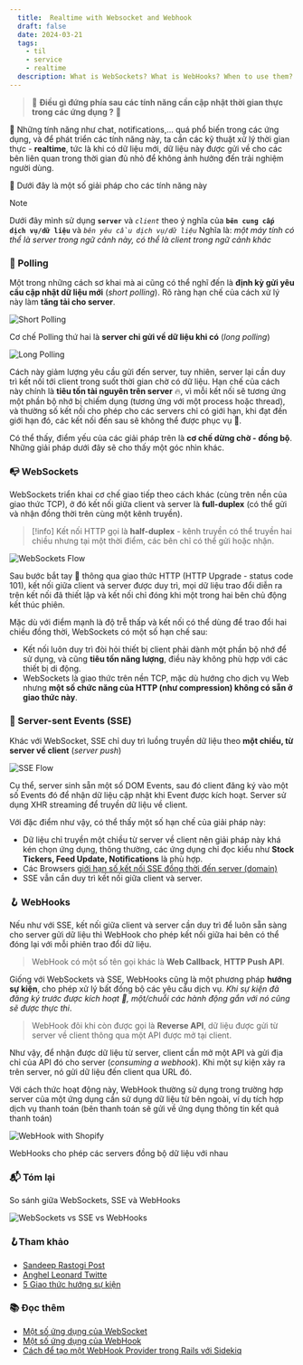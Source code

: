 ```yaml
---
  title:  Realtime with Websocket and Webhook
  draft: false
  date: 2024-03-21
  tags:
    - til
    - service
    - realtime
  description: What is WebSockets? What is WebHooks? When to use them?
---
```


> 🐆 **Điều gì đứng phía sau các tính năng cần cập nhật thời gian thực trong các ứng dụng ?** 🥰

🎈 Những tính năng như chat, notifications,... quá phổ biến trong các ứng dụng, và để phát triển các tính năng này, ta cần các kỹ thuật xử lý thời gian thực - **realtime**, tức là khi có dữ liệu mới, dữ liệu này được gửi về cho các bên liên quan trong thời gian đủ nhỏ để không ảnh hưởng đến trải nghiệm người dùng.

🔎 Dưới đây là một số giải pháp cho các tính năng này

> [!note]
> Dưới đây mình sử dụng **`server`** và _`client`_ theo ý nghĩa của **`bên cung cấp dịch vụ/dữ liệu`** và _`bên yêu cầu dịch vụ/dữ liệu`_
> Nghĩa là: _một máy tính có thể là server trong ngữ cảnh này, có thể là client trong ngữ cảnh khác_

### 🏓 Polling

Một trong những cách sơ khai mà ai cũng có thể nghĩ đến là **định kỳ gửi yêu cầu cập nhật dữ liệu mới** (_short polling_). Rõ ràng hạn chế của cách xử lý này làm **tăng tải cho server**.

![Short Polling](assets/til/realtime-short-polling.png)

Cơ chế Polling thứ hai là **server chỉ gửi về dữ liệu khi có** (_long polling_)

![Long Polling](assets/til/realtime-long-polling.png)

Cách này giảm lượng yêu cầu gửi đến server, tuy nhiên, server lại cần duy trì kết nối tới client trong suốt thời gian chờ có dữ liệu. Hạn chế của cách này chính là **tiêu tốn tài nguyên trên server** 🔥, vì mỗi kết nối sẽ tương ứng một phần bộ nhớ bị chiếm dụng (tương ứng với một process hoặc thread), và thường số kết nối cho phép cho các servers chỉ có giới hạn, khi đạt đến giới hạn đó, các kết nối đến sau sẽ không thể được phục vụ 🚧.

Có thể thấy, điểm yếu của các giải pháp trên là **cơ chế dừng chờ - đồng bộ**. Những giải pháp dưới đây sẽ cho thấy một góc nhìn khác.

### 📭 WebSockets

WebSockets triển khai cơ chế giao tiếp theo cách khác (cùng trên nền của giao thức TCP), ở đó kết nối giữa client và server là **full-duplex** (có thể gửi và nhận đồng thời trên cùng một kênh truyền).

> [!info]
> Kết nối HTTP gọi là **half-duplex** - kênh truyền có thể truyền hai chiều nhưng tại một thời điểm, các bên chỉ có thể gửi hoặc nhận.

![WebSockets Flow](assets/til/realtime-websocket-flow.png)

Sau bước bắt tay 🤝 thông qua giao thức HTTP (HTTP Upgrade - status code 101), kết nối giữa client và server được duy trì, mọi dữ liệu trao đổi diễn ra trên kết nối đã thiết lập và kết nối chỉ đóng khi một trong hai bên chủ động kết thúc phiên.

Mặc dù với điểm mạnh là độ trễ thấp và kết nối có thể dùng để trao đổi hai chiều đồng thời, WebSockets có một số hạn chế sau:

- Kết nối luôn duy trì đòi hỏi thiết bị client phải dành một phần bộ nhớ để sử dụng, và cũng **tiêu tốn năng lượng**, điều này không phù hợp với các thiết bị di động.
- WebSockets là giao thức trên nền TCP, mặc dù hướng cho dịch vụ Web nhưng **một số chức năng của HTTP (như compression) không có sẵn ở giao thức này**.

### 🫸 Server-sent Events (SSE)

Khác với WebSocket, SSE chỉ duy trì luồng truyền dữ liệu theo **một chiều, từ server về client** (_server push_)

![SSE Flow](assets/til/realtime-sse-flow.png)

Cụ thể, server sinh sẵn một số DOM Events, sau đó client đăng ký vào một số Events đó để nhận dữ liệu cập nhật khi Event được kích hoạt. Server sử dụng XHR streaming để truyền dữ liệu về client.

Với đặc điểm như vậy, có thể thấy một số hạn chế của giải pháp này:

- Dữ liệu chỉ truyền một chiều từ server về client nên giải pháp này khá kén chọn ứng dụng, thông thường, các ứng dụng chỉ đọc kiểu như **Stock Tickers, Feed Update, Notifications** là phù hợp.
- Các Browsers [giới hạn số kết nối SSE đồng thời đến server (domain)](https://stackoverflow.com/questions/18584525/server-sent-events-and-browser-limits?trk=article-ssr-frontend-pulse_little-text-block)
- SSE vẫn cần duy trì kết nối giữa client và server.

### 🪝 WebHooks

Nếu như với SSE, kết nối giữa client và server cần duy trì để luôn sẵn sàng cho server gửi dữ liệu thì WebHook cho phép kết nối giữa hai bên có thể đóng lại với mỗi phiên trao đổi dữ liệu.

> WebHook có một số tên gọi khác là **Web Callback**, **HTTP Push API**.

Giống với WebSockets và SSE, WebHooks cũng là một phương pháp **hướng sự kiện**, cho phép xử lý bất đồng bộ các yêu cầu dịch vụ. _Khi sự kiện đã đăng ký trước được kích hoạt 🧨, một/chuỗi các hành động gắn với nó cũng sẽ được thực thi_.

> WebHook đôi khi còn được gọi là **Reverse API**, dữ liệu được gửi từ server về client thông qua một API được mở tại client.

Như vậy, để nhận được dữ liệu từ server, client cần mở một API và gửi địa chỉ của API đó cho server (_consuming a webhook_). Khi một sự kiện xảy ra trên server, nó gửi dữ liệu đến client qua URL đó.

Với cách thức hoạt động này, WebHook thường sử dụng trong trường hợp server của một ứng dụng cần sử dụng dữ liệu từ bên ngoài, ví dụ tích hợp dịch vụ thanh toán (bên thanh toán sẽ gửi về ứng dụng thông tin kết quả thanh toán)

![WebHook with Shopify](assets/til/realtime-webhook-example.png)

WebHooks cho phép các servers đồng bộ dữ liệu với nhau

### 📬 Tóm lại

So sánh giữa WebSockets, SSE và WebHooks

![WebSockets vs SSE vs WebHooks](assets/til/realtime-websockets-sse-webhooks.png)

### 🪝Tham khảo

- [Sandeep Rastogi Post](https://www.linkedin.com/pulse/real-time-web-application-whatre-different-ways-play-livereal)
- [Anghel Leonard Twitte](https://twitter.com/anghelleonard/status/750976309292040192)
- [5 Giao thức hướng sự kiện](https://nordicapis.com/5-protocols-for-event-driven-api-architectures/)

### 📚 Đọc thêm

- [Một số ứng dụng của WebSocket](https://ably.com/topic/what-are-websockets-used-for)
- [Một số ứng dụng của WebHook](https://blog.iron.io/7-reasons-webhooks-are-magic/)
- [Cách để tạo một WebHook Provider trong Rails với Sidekiq](https://keygen.sh/blog/how-to-build-a-webhook-system-in-rails-using-sidekiq/)
